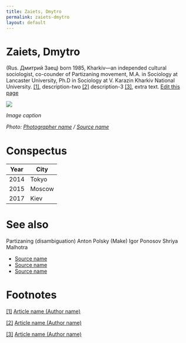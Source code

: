 ```yaml
---
title: Zaiets, Dmytro
permalink: zaiets-dmytro
layout: default
---
```


# Zaiets, Dmytro

(Rus. Дмитрий Заец) born 1985, Kharkiv—an independed cultural sociologist, co-counder of Partizaning movement, M.A. in Sociology at Lancaster University, Ph.D in Sociology at V. Karazin Kharkiv National University. <span id="a1">[\[1\]](#f1)</span>, description-two <span id="a2">[\[2\]](#f2)</span> description-3 <span id="a3">[\[3\]](#f3)</span>, extra text. [Edit this page](http://prose.io/#indexmod/encyclopedia/edit/master/zaiets-dmytro.md)

![](/images/image-name.jpg)

*Image caption*

*Photo: [Photographer name](http://example.net/) / [Source name](http://example.net/)*

# Conspectus

|Year|City|
|----|---------|
|2014|Tokyo|
|2015|Moscow|
|2017|Kiev|

# See also

Partizaning (disambiguation)
Anton Polsky (Make)
Igor Ponosov
Shriya Malhotra

- [Source name](http://example.net/)
- [Source name](http://example.net/)
- [Source name](http://example.net/)

# Footnotes

[[1]](#a1) <span id="f1"></span> [Article name (Author name)](http://example.net/article)

[[2]](#a2) <span id="f2"></span> [Article name (Author name)](http://example.net/article)

[[3]](#a3) <span id="f3"></span> [Article name (Author name)](http://example.net/article)
